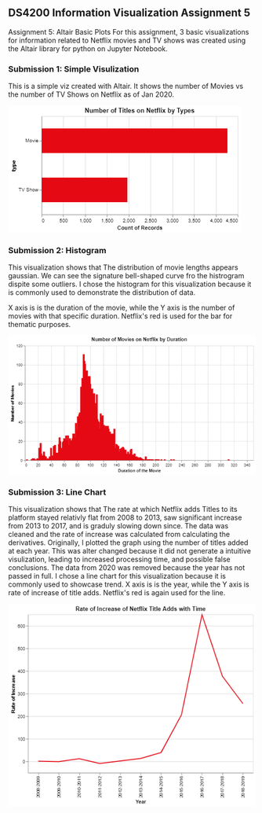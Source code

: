 ## DS4200 Information Visualization Assignment 5

Assignment 5: Altair Basic Plots
For this assignment, 3 basic visualizations for information related to Netflix movies and TV shows was created using the Altair library for python on Jupyter Notebook.

### Submission 1: Simple Visulization

This is a simple viz created with Altair. It shows the number of Movies vs the
number of TV Shows on Netflix as of Jan 2020.

![simpleViz](/images/simpleViz.png)


### Submission 2: Histogram

This visualization shows that The distribution of movie lengths appears gaussian. We can see the signature bell-shaped curve fro the histrogram dispite some outliers. I chose the histogram for this visualization because it is commonly used to demonstrate the distribution of data.

X axis is is the duration of the movie, while the Y axis is the number of movies with that specific duration. Netflix's red is used for the bar for thematic purposes.

![viz1](/images/viz1.png)


### Submission 3: Line Chart

This visualization shows that The rate at which Netflix adds Titles to its platform stayed relativly flat from 2008 to 2013, saw significant increase from 2013 to 2017, and is graduly slowing down since. The data was cleaned and the rate of increase was calculated from calculating the derivatives. Originally, I plotted the graph using the number of titles added at each year. This was alter changed because it did not generate a intuitive visulization, leading to increased processing time, and possible false conclusions. The data from 2020 was removed because the year has not passed in full. I chose a line chart for this visualization because it is commonly used to showcase trend.
X axis is is the year, while the Y axis is rate of increase of title adds. Netflix's red is again used for the line.

![viz2](/images/viz2.png)
